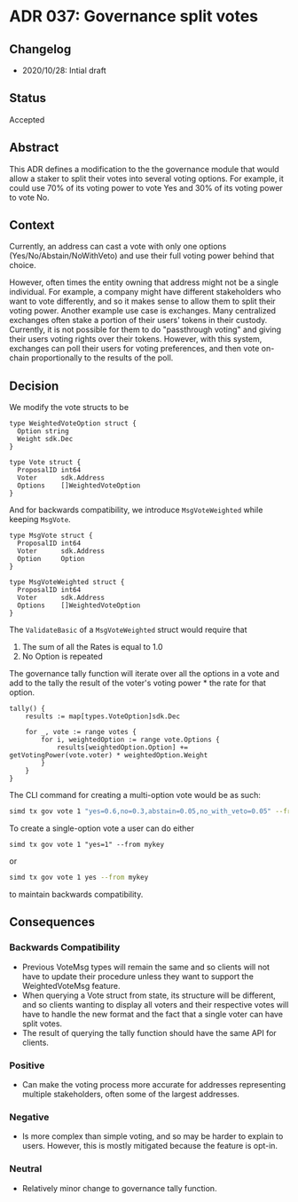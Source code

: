 # ADR 037: Governance split votes

## Changelog

- 2020/10/28: Intial draft

## Status

Accepted

## Abstract

This ADR defines a modification to the the governance module that would allow a staker to split their votes into several voting options. For example, it could use 70% of its voting power to vote Yes and 30% of its voting power to vote No.

## Context

Currently, an address can cast a vote with only one options (Yes/No/Abstain/NoWithVeto) and use their full voting power behind that choice.

However, often times the entity owning that address might not be a single individual.  For example, a company might have different stakeholders who want to vote differently, and so it makes sense to allow them to split their voting power.  Another example use case is exchanges.  Many centralized exchanges often stake a portion of their users' tokens in their custody.  Currently, it is not possible for them to do "passthrough voting" and giving their users voting rights over their tokens.  However, with this system, exchanges can poll their users for voting preferences, and then vote on-chain proportionally to the results of the poll.

## Decision

We modify the vote structs to be

```
type WeightedVoteOption struct {
  Option string
  Weight sdk.Dec
}

type Vote struct {
  ProposalID int64
  Voter      sdk.Address
  Options    []WeightedVoteOption
}
```

And for backwards compatibility, we introduce `MsgVoteWeighted` while keeping `MsgVote`.
```
type MsgVote struct {
  ProposalID int64
  Voter      sdk.Address
  Option     Option
}

type MsgVoteWeighted struct {
  ProposalID int64
  Voter      sdk.Address
  Options    []WeightedVoteOption
}
```

The `ValidateBasic` of a `MsgVoteWeighted` struct would require that
1. The sum of all the Rates is equal to 1.0
2. No Option is repeated

The governance tally function will iterate over all the options in a vote and add to the tally the result of the voter's voting power * the rate for that option.

```
tally() {
    results := map[types.VoteOption]sdk.Dec

    for _, vote := range votes {
        for i, weightedOption := range vote.Options {
            results[weightedOption.Option] += getVotingPower(vote.voter) * weightedOption.Weight
        }
    }
}
```

The CLI command for creating a multi-option vote would be as such:
```sh
simd tx gov vote 1 "yes=0.6,no=0.3,abstain=0.05,no_with_veto=0.05" --from mykey
```

To create a single-option vote a user can do either
```
simd tx gov vote 1 "yes=1" --from mykey
```

or 

```sh
simd tx gov vote 1 yes --from mykey
```

to maintain backwards compatibility.


## Consequences

### Backwards Compatibility
- Previous VoteMsg types will remain the same and so clients will not have to update their procedure unless they want to support the WeightedVoteMsg feature.
- When querying a Vote struct from state, its structure will be different, and so clients wanting to display all voters and their respective votes will have to handle the new format and the fact that a single voter can have split votes.
- The result of querying the tally function should have the same API for clients.

### Positive
- Can make the voting process more accurate for addresses representing multiple stakeholders, often some of the largest addresses.

### Negative
- Is more complex than simple voting, and so may be harder to explain to users.  However, this is mostly mitigated because the feature is opt-in.

### Neutral
- Relatively minor change to governance tally function.
